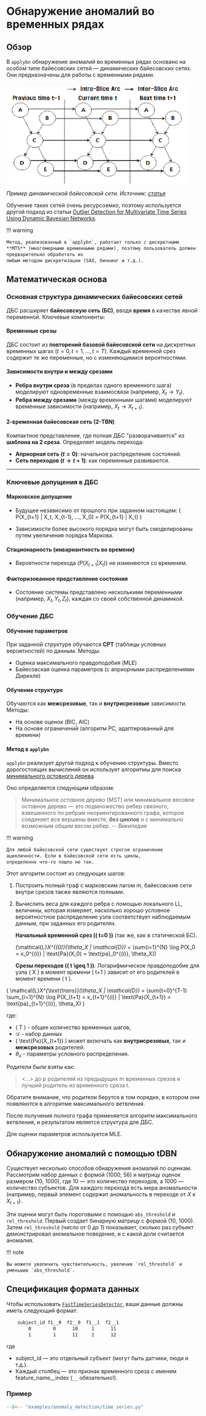# Обнаружение аномалий во временных рядах

## Обзор
В `applybn` обнаружение аномалий во временных рядах основано на особом типе байесовских сетей —
динамических байесовских сетях. Они предназначены для работы с временными рядами.

![Пример динамической байесовской сети](../../images/dbn.png)

*Пример динамической байесовской сети. Источник: [статья](https://www.researchgate.net/figure/A-structure-of-dynamic-Bayesian-network_fig1_224246998)*

Обучение таких сетей очень ресурсоемко, поэтому используется другой подход из статьи
[Outlier Detection for Multivariate Time Series Using Dynamic Bayesian Networks](https://www.mdpi.com/2076-3417/11/4/1955).

!!! warning

    Метод, реализованный в `applybn`, работает только с дискретными **MTS** (многомерными временными рядами), поэтому пользователь должен предварительно обработать их
    любым методом дискретизации (SAX, биннинг и т.д.).

## Математическая основа
### Основная структура динамических байесовских сетей
ДБС расширяет **байесовскую сеть (БС)**, вводя **время** в качестве явной переменной. Ключевые компоненты:

#### Временные срезы
ДБС состоит из **повторений базовой байесовской сети** на дискретных временных шагах ($t=0, t=1, ..., t=T$).
Каждый временной срез содержит те же переменные, но с изменяющимися вероятностями.

#### Зависимости внутри и между срезами
- **Ребра внутри среза** (в пределах одного временного шага) моделируют одновременные взаимосвязи (например, $X_t \rightarrow Y_t$).
- **Ребра между срезами** (между временными шагами) моделируют временные зависимости (например, $X_t \rightarrow X_{t+1}$).

#### 2-временная байесовская сеть (2-TBN)
Компактное представление, где полная ДБС "разворачивается" из **шаблона на 2 среза**.
Определяет модель перехода:
  - **Априорная сеть ($t=0$)**: начальное распределение состояний.
  - **Сеть переходов ($t \rightarrow t+1$)**: как переменные развиваются.

---

### Ключевые допущения в ДБС
#### Марковское допущение
- Будущее независимо от прошлого при заданном настоящем:
  \( P(X_{t+1} | X_t, X_{t-1}, ..., X_0) = P(X_{t+1} | X_t) \)

- Зависимости более высокого порядка могут быть смоделированы путем увеличения порядка Маркова.

#### Стационарность (инвариантность во времени)
- Вероятности перехода ($P(X_{t+1}|X_t)$) не изменяются со временем.

#### Факторизованное представление состояния
- Состояние системы представлено несколькими переменными (например, $X_t, Y_t, Z_t$), каждая со своей собственной динамикой.

### Обучение ДБС
#### Обучение параметров
При заданной структуре обучаются **CPT** (таблицы условных вероятностей) по данным.
Методы:

  - Оценка максимального правдоподобия (MLE)
  - Байесовская оценка параметров (с априорными распределениями Дирихле)

#### Обучение структуре
Обучаются как **межсрезовые**, так и **внутрисрезовые** зависимости.
Методы:

  - На основе оценок (BIC, AIC)
  - На основе ограничений (алгоритм PC, адаптированный для времени)

#### Метод в `applybn`
`applybn` реализует другой подход к обучению структуры. Вместо дорогостоящих вычислений он использует
алгоритмы для поиска [минимального остовного дерева](https://ru.wikipedia.org/wiki/Минимальное_остовное_дерево).

Оно определяется следующим образом:
> Минимальное остовное дерево (MST) или минимальное весовое остовное дерево — это подмножество ребер связного,
> взвешенного по ребрам неориентированного графа, которое соединяет все вершины вместе,
> **без циклов** и с минимально возможным общим весом ребер.
> -- <cite>Википедия</cite>

!!! warning

    Для любой байесовской сети существует строгое ограничение ацикличности. Если в байесовской сети есть циклы,
    определенно что-то пошло не так.

Этот алгоритм состоит из следующих шагов:

1. Построить полный граф с марковским лагом $m$, байесовские сети внутри срезов также являются полными.
2. Вычислить веса для каждого ребра с помощью локального LL, величины, которая измеряет, насколько хорошо
   условное вероятностное распределение узла соответствует наблюдаемым данным, при заданных его родителях.

   **Начальный временной срез (\( t=0 \))** (так же, как в статической БС).

   \(\mathcal{L}_X^{(0)}(\theta_X | \mathcal{D}) = \sum_{i=1}^{N} \log P(X_0 = x_0^{(i)} | \text{Pa}(X_0) = \text{pa}_0^{(i)}, \theta_X)\)

   **Срезы переходов (\( t \geq 1 \))**. Логарифмическое правдоподобие для узла \( X \) в момент времени \( t+1 \) зависит от его родителей в момент времени \( t \).

\(
\mathcal{L}_X^{\text{trans}}(\theta_X | \mathcal{D}) = \sum_{t=0}^{T-1} \sum_{i=1}^{N} \log P(X_{t+1} = x_{t+1}^{(i)} | \text{Pa}(X_{t+1}) = \text{pa}_{t+1}^{(i)}, \theta_X)
\)

где:

- \( T \) - общее количество временных шагов,
- $\mathcal{D}$ - набор данных
- \( \text{Pa}(X_{t+1}) \) может включать как **внутрисрезовых**, так и **межсрезовых** родителей.
- $\theta_x$ - параметры условного распределения.

Родители были взяты как:
> <...> до p родителей из предыдущих m временных
> срезов и лучший родитель из временного среза t.

Обратите внимание, что родители берутся в том порядке, в котором они появляются в алгоритме максимального ветвления.

После получения полного графа применяется алгоритм максимального ветвления, и результатом является структура для ДБС.

Для оценки параметров используется MLE.

## Обнаружение аномалий с помощью tDBN
Существует несколько способов обнаружения аномалий по оценкам. Рассмотрим набор данных с формой (1000, 56) и
матрицу оценок размером (10, 1000),
где 10 — это количество переходов, а 1000 — количество субъектов. Для каждого перехода есть мера
аномальности (например, первый элемент содержит аномальность в переходе от $X$ к $X_{t + 1}$).

Эти оценки могут быть пороговыми с помощью `abs_threshold` и `rel_threshold`. Первый создает бинарную матрицу с
формой (10, 1000). Затем `rel_threshold` (число от 0 до 1) показывает, сколько раз субъект демонстрировал аномальное
поведение, и с какой доли считается аномалия.

!!! note

    Вы можете увеличить чувствительность, увеличив `rel_threshold` и уменьшив `abs_threshold`.


## Спецификация формата данных
Чтобы использовать [`FastTimeSeriesDetector`](../../api/anomaly_detection/ts_anomaly_detection.md), ваши данные должны иметь
следующий формат:

```
    subject_id f1__0  f2__0  f1__1  f2__1
        0        0      10     1      11
        1        1      11     2      12
```

где

- subject_id — это отдельный субъект (могут быть датчики, люди и т.д.).
- Каждый столбец — это признак временного среза с именем feature_name__index (`__` обязательно!).

### Пример

``` py title="examples/anomaly_detection/time_series.py"
--8<-- "examples/anomaly_detection/time_series.py"
```